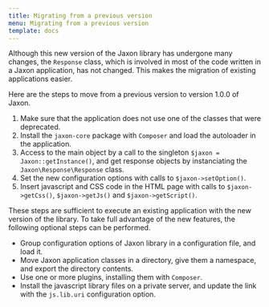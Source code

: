 ```yaml
---
title: Migrating from a previous version
menu: Migrating from a previous version
template: docs
---
```


Although this new version of the Jaxon library has undergone many changes, the `Response` class, which is involved in most of the code written in a Jaxon application, has not changed. This makes the migration of existing applications easier.

Here are the steps to move from a previous version to version 1.0.0 of Jaxon.

1. Make sure that the application does not use one of the classes that were deprecated.
2. Install the `jaxon-core` package with `Composer` and load the autoloader in the application.
3. Access to the main object by a call to the singleton `$jaxon = Jaxon::getInstance()`, and get response objects by instanciating the `Jaxon\Response\Response` class.
4. Set the new configuration options with calls to `$jaxon->setOption()`.
5. Insert javascript and CSS code in the HTML page with calls to `$jaxon->getCss()`, `$jaxon->getJs()` and `$jaxon->getScript()`.  

These steps are sufficient to execute an existing application with the new version of the library.
To take full advantage of the new features, the following optional steps can be performed.

* Group configuration options of Jaxon library in a configuration file, and load it.
* Move Jaxon application classes in a directory, give them a namespace, and export the directory contents.
* Use one or more plugins, installing them with `Composer`.
* Install the javascript library files on a private server, and update the link with the `js.lib.uri` configuration option.
